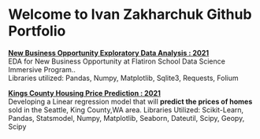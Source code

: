 # Welcome to Ivan Zakharchuk Github Portfolio

[**New Business Opportunity Exploratory Data Analysis  : 2021**](https://github.com/vanitoz/nyc_mhtn_ds_120720_Project_1.git)<br>
EDA for New Business Opportunity at Flatiron School Data Science Immersive Program..<br>
Libraries utilized: Pandas, Numpy, Matplotlib, Sqlite3, Requests, Folium

[**Kings County Housing Price Prediction  : 2021**](https://github.com/vanitoz/nyc_mhtn_ds_120720_Project_2.git)<br>
Developing a Linear regression model that will **predict the prices of homes** sold in the Seattle, King County,WA area.
Libraries Utilized: Scikit-Learn, Pandas, Statsmodel, Numpy, Matplotlib, Seaborn, Dateutil, Scipy, Geopy, Scipy
<!--
**vanitoz/vanitoz** is a ✨ _special_ ✨ repository because its `README.md` (this file) appears on your GitHub profile.

Here are some ideas to get you started:

- 🔭 I’m currently working on ...
- 🌱 I’m currently learning ...
- 👯 I’m looking to collaborate on ...
- 🤔 I’m looking for help with ...
- 💬 Ask me about ...
- 📫 How to reach me: ...
- 😄 Pronouns: ...
- ⚡ Fun fact: ...
-->
